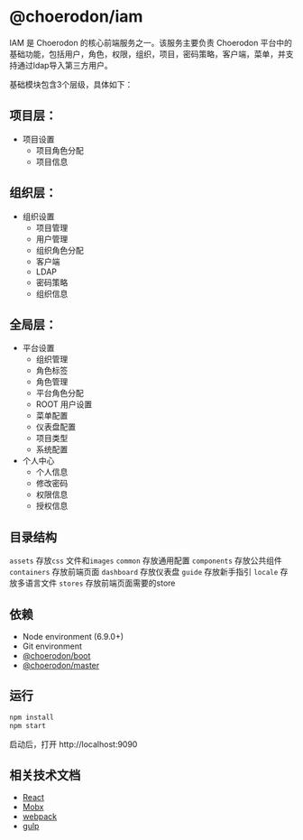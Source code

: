 # @choerodon/iam

IAM 是 Choerodon 的核心前端服务之一。该服务主要负责 Choerodon 平台中的基础功能，包括用户，角色，权限，组织，项目，密码策略，客户端，菜单，并支持通过ldap导入第三方用户。

基础模块包含3个层级，具体如下：

## 项目层：

* 项目设置
    * 项目角色分配
    * 项目信息

## 组织层：

* 组织设置
    * 项目管理
    * 用户管理
    * 组织角色分配
    * 客户端    
    * LDAP    
    * 密码策略
    * 组织信息

## 全局层：

* 平台设置
    * 组织管理
    * 角色标签
    * 角色管理
    * 平台角色分配
    * ROOT 用户设置
    * 菜单配置
    * 仪表盘配置
    * 项目类型
    * 系统配置
* 个人中心
    * 个人信息
    * 修改密码
    * 权限信息
    * 授权信息
    
   
## 目录结构

`assets` 存放`css` 文件和`images`
`common` 存放通用配置
`components` 存放公共组件
`containers` 存放前端页面
`dashboard` 存放仪表盘
`guide` 存放新手指引
`locale` 存放多语言文件
`stores` 存放前端页面需要的store

## 依赖

* Node environment (6.9.0+)
* Git environment
* [@choerodon/boot](https://github.com/choerodon/choerodon-front-boot)
* [@choerodon/master](https://github.com/choerodon/choerodon-front-master)

## 运行

``` bash
npm install
npm start
```

启动后，打开 http://localhost:9090

## 相关技术文档

* [React](https://reactjs.org)
* [Mobx](https://github.com/mobxjs/mobx)
* [webpack](https://webpack.docschina.org)
* [gulp](https://gulpjs.com)
